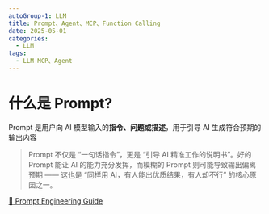 ```yaml
---
autoGroup-1: LLM
title: Prompt、Agent、MCP、Function Calling
date: 2025-05-01
categories:
  - LLM
tags:
  - LLM MCP、Agent
---
```


# 什么是 Prompt?

Prompt 是用户向 AI 模型输入的**指令、问题或描述**，用于引导 AI 生成符合预期的输出内容

> Prompt 不仅是 “一句话指令”，更是 “引导 AI 精准工作的说明书”。好的 Prompt 能让 AI 的能力充分发挥，而模糊的 Prompt 则可能导致输出偏离预期 —— 这也是 “同样用 AI，有人能出优质结果，有人却不行” 的核心原因之一。

[:link: Prompt Engineering Guide](https://www.promptingguide.ai/zh)
